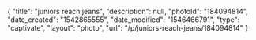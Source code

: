 {
    "title": "juniors reach jeans",
    "description": null,
    "photoId": "184094814",
    "date_created": "1542865555",
    "date_modified": "1546466791",
    "type": "captivate",
    "layout": "photo",
    "url": "\/p\/juniors-reach-jeans\/184094814"
}